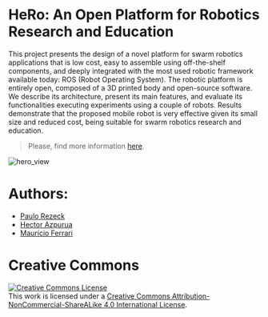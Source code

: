 # HeRo: An Open Platform for Robotics Research and Education 

This project presents the design of a novel platform for swarm robotics applications that is low cost, easy to assemble using off-the-shelf components, and deeply integrated with the most used robotic framework available today: ROS (Robot Operating System). The robotic platform is entirely open, composed of a 3D printed body and open-source software. We describe its architecture, present its main features, and evaluate its functionalities executing experiments using a couple of robots. Results demonstrate that the proposed mobile robot is very effective given its small size and reduced cost, being suitable for swarm robotics research and education. 

> Please, find more information [here](https://verlab.github.io/hero_common/).

![hero_view](https://user-images.githubusercontent.com/14208261/164281570-9db151b4-c538-479a-b654-469616ad4e62.png)

# Authors:
- [Paulo Rezeck](https://rezeck.github.io/)
- [Hector Azpurua](https://github.com/h3ct0r)
- [Maurício Ferrari](https://github.com/mauferrari)


# Creative Commons

<a rel="license" href="http://creativecommons.org/licenses/by-nc-nd/4.0/"><img alt="Creative Commons License" style="border-width:0" src="https://i.creativecommons.org/l/by-nc-nd/4.0/88x31.png" /></a><br />This work is licensed under a <a rel="license" href="http://creativecommons.org/licenses/by-nc-nd/4.0/">Creative Commons Attribution-NonCommercial-ShareALike 4.0 International License</a>.
